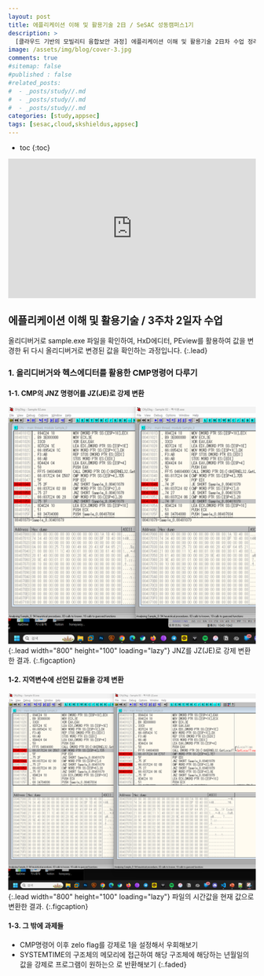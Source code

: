 ```yaml
---
layout: post
title: 에플리케이션 이해 및 활용기술 2日 / SeSAC 성동캠퍼스1기
description: >
  [클라우드 기반의 모빌리티 융합보안 과정] 에플리케이션 이해 및 활용기술 2日차 수업 정리한 내용입니다.
image: /assets/img/blog/cover-3.jpg
comments: true
#sitemap: false
#published : false
#related_posts:
#  - _posts/study//.md
#  - _posts/study//.md
#  - _posts/study//.md
categories: [study,appsec]
tags: [sesac,cloud,skshieldus,appsec]
---
```

* toc
{:toc}

<style>.embed-container { position: relative; padding-bottom: 56.25%; height: 0; overflow: hidden; max-width: 100%; } .embed-container iframe, .embed-container object, .embed-container embed { position: absolute; top: 0; left: 0; width: 100%; height: 100%; }</style><div class='embed-container'><iframe src='https://www.youtube.com/embed/fvRdbKhlO1w' frameborder='0' allowfullscreen></iframe></div>

## 에플리케이션 이해 및 활용기술 / 3주차 2일자 수업

올리디버거로 sample.exe 파일을 확인하여, HxD에디터, PEview를 활용하여 값을 변경한 뒤 다시 올리디버거로 변경된 값을 확인하는 과정입니다.
{:.lead}

### 1. 올리디버거와 헥스에디터를 활용한 CMP명령어 다루기

#### 1-1. CMP의 JNZ 명령어를 JZ(JE)로 강제 변환

![appsec-4.png](/assets/img/docs/appsec/appsec-4.png){:.lead width="800" height="100" loading="lazy"}
JNZ를 JZ(JE)로 강제 변환한 결과.
{:.figcaption}

#### 1-2. 지역변수에 선언된 값들을 강제 변환

![appsec-5.png](/assets/img/docs/appsec/appsec-5.png){:.lead width="800" height="100" loading="lazy"}
파일의 시간값을 현재 값으로 변환한 결과.
{:.figcaption}

#### 1-3. 그 밖에 과제들

- CMP명령어 이후 zelo flag를 강제로 1을 설정해서 우회해보기
- SYSTEMTIME의 구조체의 메모리에 접근하여 해당 구조체에 해당하는 년월일의 값을 강제로 프로그램이 원하는으 로 반환해보기
{:.faded}